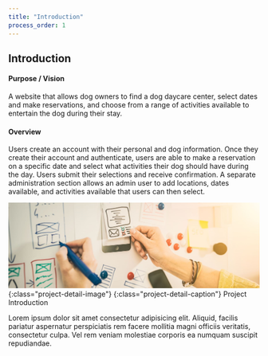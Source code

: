 ```yaml
---
title: "Introduction"
process_order: 1
---
```

## Introduction

#### Purpose / Vision

A website that allows dog owners to find a dog daycare center, select dates and make reservations, and choose from a range of activities available to entertain the dog during their stay.

#### Overview

Users create an account with their personal and dog information. Once they create their account and authenticate, users are able to make a reservation on a specific date and select what activities their dog should have during the day. Users submit their selections and receive confirmation. A separate administration section allows an admin user to add locations, dates available, and activities available that users can then select.

![Project Introduction](../../assets/img/stock-3.jpg){:class="project-detail-image"}
{:class="project-detail-caption"}
Project Introduction

Lorem ipsum dolor sit amet consectetur adipisicing elit. Aliquid, facilis pariatur aspernatur perspiciatis rem facere mollitia magni officiis veritatis, consectetur culpa. Vel rem veniam molestiae corporis ea numquam suscipit repudiandae.